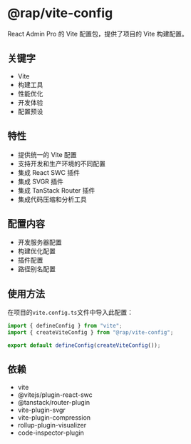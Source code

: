 # @rap/vite-config

React Admin Pro 的 Vite 配置包，提供了项目的 Vite 构建配置。

## 关键字

- Vite
- 构建工具
- 性能优化
- 开发体验
- 配置预设

## 特性

- 提供统一的 Vite 配置
- 支持开发和生产环境的不同配置
- 集成 React SWC 插件
- 集成 SVGR 插件
- 集成 TanStack Router 插件
- 集成代码压缩和分析工具

## 配置内容

- 开发服务器配置
- 构建优化配置
- 插件配置
- 路径别名配置

## 使用方法

在项目的`vite.config.ts`文件中导入此配置：

```ts
import { defineConfig } from "vite";
import { createViteConfig } from "@rap/vite-config";

export default defineConfig(createViteConfig());
```

## 依赖

- vite
- @vitejs/plugin-react-swc
- @tanstack/router-plugin
- vite-plugin-svgr
- vite-plugin-compression
- rollup-plugin-visualizer
- code-inspector-plugin
